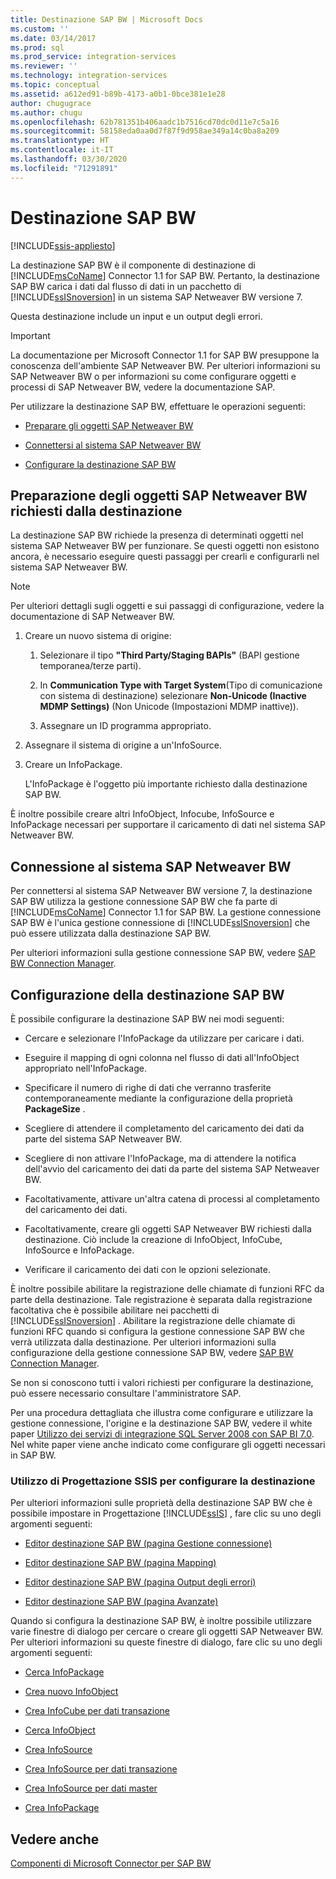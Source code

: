 ```yaml
---
title: Destinazione SAP BW | Microsoft Docs
ms.custom: ''
ms.date: 03/14/2017
ms.prod: sql
ms.prod_service: integration-services
ms.reviewer: ''
ms.technology: integration-services
ms.topic: conceptual
ms.assetid: a612ed91-b89b-4173-a0b1-0bce381e1e28
author: chugugrace
ms.author: chugu
ms.openlocfilehash: 62b781351b406aadc1b7516cd70dc0d11e7c5a16
ms.sourcegitcommit: 58158eda0aa0d7f87f9d958ae349a14c0ba8a209
ms.translationtype: HT
ms.contentlocale: it-IT
ms.lasthandoff: 03/30/2020
ms.locfileid: "71291891"
---
```

# <a name="sap-bw-destination"></a>Destinazione SAP BW

[!INCLUDE[ssis-appliesto](../../includes/ssis-appliesto-ssvrpluslinux-asdb-asdw-xxx.md)]


  La destinazione SAP BW è il componente di destinazione di [!INCLUDE[msCoName](../../includes/msconame-md.md)] Connector 1.1 for SAP BW. Pertanto, la destinazione SAP BW carica i dati dal flusso di dati in un pacchetto di [!INCLUDE[ssISnoversion](../../includes/ssisnoversion-md.md)] in un sistema SAP Netweaver BW versione 7.  
  
 Questa destinazione include un input e un output degli errori.  
  
> [!IMPORTANT]  
>  La documentazione per Microsoft Connector 1.1 for SAP BW presuppone la conoscenza dell'ambiente SAP Netweaver BW. Per ulteriori informazioni su SAP Netweaver BW o per informazioni su come configurare oggetti e processi di SAP Netweaver BW, vedere la documentazione SAP.  
  
 Per utilizzare la destinazione SAP BW, effettuare le operazioni seguenti:  
  
-   [Preparare gli oggetti SAP Netweaver BW](#bkmk_Prepare_Objects)  
  
-   [Connettersi al sistema SAP Netweaver BW](#bkmk_Connect_Database)  
  
-   [Configurare la destinazione SAP BW](#bkmk_Configure_Destination)  
  
##  <a name="preparing-the-sap-netweaver-bw-objects-that-the-destination-requires"></a><a name="bkmk_Prepare_Objects"></a> Preparazione degli oggetti SAP Netweaver BW richiesti dalla destinazione  
 La destinazione SAP BW richiede la presenza di determinati oggetti nel sistema SAP Netweaver BW per funzionare. Se questi oggetti non esistono ancora, è necessario eseguire questi passaggi per crearli e configurarli nel sistema SAP Netweaver BW.  
  
> [!NOTE]  
>  Per ulteriori dettagli sugli oggetti e sui passaggi di configurazione, vedere la documentazione di SAP Netweaver BW.  
  
1.  Creare un nuovo sistema di origine:  
  
    1.  Selezionare il tipo **"Third Party/Staging BAPIs"** (BAPI gestione temporanea/terze parti).  
  
    2.  In **Communication Type with Target System**(Tipo di comunicazione con sistema di destinazione) selezionare **Non-Unicode (Inactive MDMP Settings)** (Non Unicode (Impostazioni MDMP inattive)).  
  
    3.  Assegnare un ID programma appropriato.  
  
2.  Assegnare il sistema di origine a un'InfoSource.  
  
3.  Creare un InfoPackage.  
  
     L'InfoPackage è l'oggetto più importante richiesto dalla destinazione SAP BW.  
  
 È inoltre possibile creare altri InfoObject, Infocube, InfoSource e InfoPackage necessari per supportare il caricamento di dati nel sistema SAP Netweaver BW.  
  
##  <a name="connecting-to-the-sap-netweaver-bw-system"></a><a name="bkmk_Connect_Database"></a> Connessione al sistema SAP Netweaver BW  
 Per connettersi al sistema SAP Netweaver BW versione 7, la destinazione SAP BW utilizza la gestione connessione SAP BW che fa parte di [!INCLUDE[msCoName](../../includes/msconame-md.md)] Connector 1.1 for SAP BW. La gestione connessione SAP BW è l'unica gestione connessione di [!INCLUDE[ssISnoversion](../../includes/ssisnoversion-md.md)] che può essere utilizzata dalla destinazione SAP BW.  
  
 Per ulteriori informazioni sulla gestione connessione SAP BW, vedere [SAP BW Connection Manager](../../integration-services/connection-manager/sap-bw-connection-manager.md).  
  
##  <a name="configuring-the-sap-bw-destination"></a><a name="bkmk_Configure_Destination"></a> Configurazione della destinazione SAP BW  
 È possibile configurare la destinazione SAP BW nei modi seguenti:  
  
-   Cercare e selezionare l'InfoPackage da utilizzare per caricare i dati.  
  
-   Eseguire il mapping di ogni colonna nel flusso di dati all'InfoObject appropriato nell'InfoPackage.  
  
-   Specificare il numero di righe di dati che verranno trasferite contemporaneamente mediante la configurazione della proprietà **PackageSize** .  
  
-   Scegliere di attendere il completamento del caricamento dei dati da parte del sistema SAP Netweaver BW.  
  
-   Scegliere di non attivare l'InfoPackage, ma di attendere la notifica dell'avvio del caricamento dei dati da parte del sistema SAP Netweaver BW.  
  
-   Facoltativamente, attivare un'altra catena di processi al completamento del caricamento dei dati.  
  
-   Facoltativamente, creare gli oggetti SAP Netweaver BW richiesti dalla destinazione. Ciò include la creazione di InfoObject, InfoCube, InfoSource e InfoPackage.  
  
-   Verificare il caricamento dei dati con le opzioni selezionate.  
  
 È inoltre possibile abilitare la registrazione delle chiamate di funzioni RFC da parte della destinazione. Tale registrazione è separata dalla registrazione facoltativa che è possibile abilitare nei pacchetti di [!INCLUDE[ssISnoversion](../../includes/ssisnoversion-md.md)] . Abilitare la registrazione delle chiamate di funzioni RFC quando si configura la gestione connessione SAP BW che verrà utilizzata dalla destinazione. Per ulteriori informazioni sulla configurazione della gestione connessione SAP BW, vedere [SAP BW Connection Manager](../../integration-services/connection-manager/sap-bw-connection-manager.md).  
  
 Se non si conoscono tutti i valori richiesti per configurare la destinazione, può essere necessario consultare l'amministratore SAP.  
  
 Per una procedura dettagliata che illustra come configurare e utilizzare la gestione connessione, l'origine e la destinazione SAP BW, vedere il white paper [Utilizzo dei servizi di integrazione SQL Server 2008 con SAP BI 7.0](https://go.microsoft.com/fwlink/?LinkID=137090). Nel white paper viene anche indicato come configurare gli oggetti necessari in SAP BW.  
  
### <a name="using-the-ssis-designer-to-configure-the-destination"></a>Utilizzo di Progettazione SSIS per configurare la destinazione  
 Per ulteriori informazioni sulle proprietà della destinazione SAP BW che è possibile impostare in Progettazione [!INCLUDE[ssIS](../../includes/ssis-md.md)] , fare clic su uno degli argomenti seguenti:  
  
-   [Editor destinazione SAP BW &#40;pagina Gestione connessione&#41;](../../integration-services/data-flow/sap-bw-destination-editor-connection-manager-page.md)  
  
-   [Editor destinazione SAP BW &#40;pagina Mapping&#41;](../../integration-services/data-flow/sap-bw-destination-editor-mappings-page.md)  
  
-   [Editor destinazione SAP BW &#40;pagina Output degli errori&#41;](../../integration-services/data-flow/sap-bw-destination-editor-error-output-page.md)  
  
-   [Editor destinazione SAP BW &#40;pagina Avanzate&#41;](../../integration-services/data-flow/sap-bw-destination-editor-advanced-page.md)  
  
 Quando si configura la destinazione SAP BW, è inoltre possibile utilizzare varie finestre di dialogo per cercare o creare gli oggetti SAP Netweaver BW. Per ulteriori informazioni su queste finestre di dialogo, fare clic su uno degli argomenti seguenti:  
  
-   [Cerca InfoPackage](../../integration-services/data-flow/look-up-infopackage.md)  
  
-   [Crea nuovo InfoObject](../../integration-services/data-flow/create-new-infoobject.md)  
  
-   [Crea InfoCube per dati transazione](../../integration-services/data-flow/create-infocube-for-transaction-data.md)  
  
-   [Cerca InfoObject](../../integration-services/data-flow/look-up-infoobject.md)  
  
-   [Crea InfoSource](../../integration-services/data-flow/create-infosource.md)  
  
-   [Crea InfoSource per dati transazione](../../integration-services/data-flow/create-infosource-for-transaction-data.md)  
  
-   [Crea InfoSource per dati master](../../integration-services/data-flow/create-infosource-for-master-data.md)  
  
-   [Crea InfoPackage](../../integration-services/data-flow/create-infopackage.md)  
  
## <a name="see-also"></a>Vedere anche  
 [Componenti di Microsoft Connector per SAP BW](../../integration-services/microsoft-connector-for-sap-bw-components.md)  
  
  
